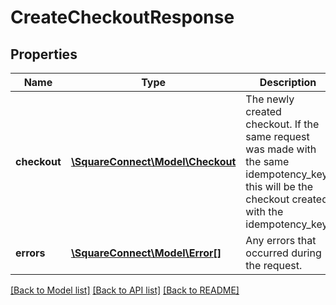 # CreateCheckoutResponse

## Properties
Name | Type | Description | Notes
------------ | ------------- | ------------- | -------------
**checkout** | [**\SquareConnect\Model\Checkout**](Checkout.md) | The newly created checkout. If the same request was made with the same idempotency_key, this will be the checkout created with the idempotency_key. | [optional] 
**errors** | [**\SquareConnect\Model\Error[]**](Error.md) | Any errors that occurred during the request. | [optional] 

[[Back to Model list]](../README.md#documentation-for-models) [[Back to API list]](../README.md#documentation-for-api-endpoints) [[Back to README]](../README.md)


